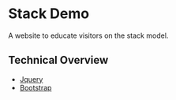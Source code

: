 # Stack Demo
A website to educate visitors on the stack model.

## Technical Overview

* [Jquery](https://jquery.com/)
* [Bootstrap](http://getbootstrap.com/)

